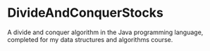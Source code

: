 # DivideAndConquerStocks
A divide and conquer algorithm in the Java programming language, completed for my data structures and algorithms course.
